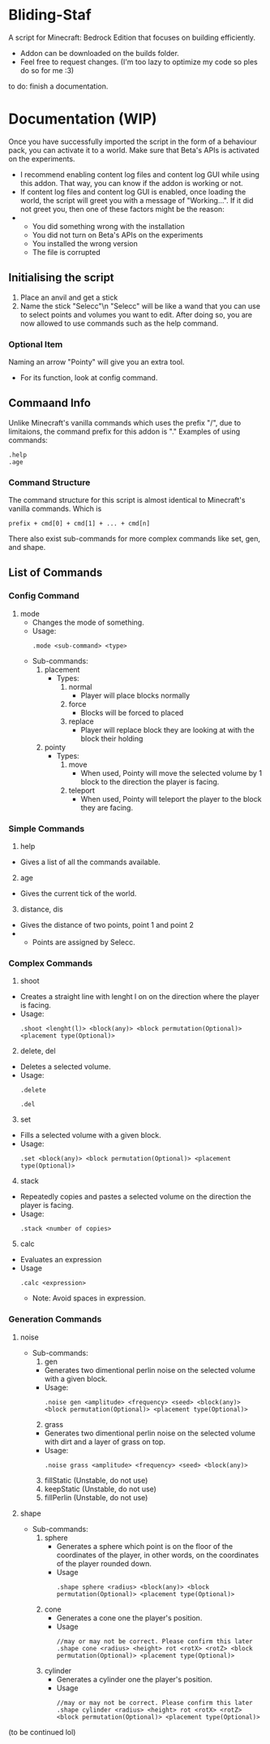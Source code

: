 # Bliding-Staf
A script for Minecraft: Bedrock Edition that focuses on building efficiently.

- Addon can be downloaded on the builds folder.
- Feel free to request changes. (I'm too lazy to optimize my code so ples do so for me :3)

to do: finish a documentation.

# Documentation (WIP)
Once you have successfully imported the script in the form of a behaviour pack, you can activate it to a world. Make sure that Beta's APIs is activated on the experiments.
- I recommend enabling content log files and content log GUI while using this addon. That way, you can know if the addon is working or not.
- If content log files and content log GUI is enabled, once loading the world, the script will greet you with a message of "Working...". If it did not greet you, then one of these factors might be the reason:
- - You did something wrong with the installation
  - You did not turn on Beta's APIs on the experiments
  - You installed the wrong version
  - The file is corrupted

## Initialising the script
1. Place an anvil and get a stick
2. Name the stick "Selecc"\n
"Selecc" will be like a wand that you can use to select points and volumes you want to edit.
After doing so, you are now allowed to use commands such as the help command.

### Optional Item
Naming an arrow "Pointy" will give you an extra tool.
- For its function, look at config command.

## Commaand Info
Unlike Minecraft's vanilla commands which uses the prefix "/", due to limitaions, the command prefix for this addon is "."
Examples of using commands:
```
.help
.age
```

### Command Structure
The command structure for this script is almost identical to Minecraft's vanilla commands. Which is
```
prefix + cmd[0] + cmd[1] + ... + cmd[n]
```
There also exist sub-commands for more complex commands like set, gen, and shape.

## List of Commands
### Config Command
1. mode
   - Changes the mode of something.
   - Usage:
     ```
     .mode <sub-command> <type>
     ```
   - Sub-commands:
     1. placement
        - Types:
          1. normal
             - Player will place blocks normally
          2. force
             - Blocks will be forced to placed
          3. replace
             - Player will replace block they are looking at with the block their holding
      2. pointy
         - Types:
           1. move
              - When used, Pointy will move the selected volume by 1 block to the direction the player is facing.
           2. teleport
              - When used, Pointy will teleport the player to the block they are facing.

### Simple Commands
1. help
  - Gives a list of all the commands available.

2. age
  - Gives the current tick of the world.

3. distance, dis
  - Gives the distance of two points, point 1 and point 2
  - - Points are assigned by Selecc.

### Complex Commands
1. shoot
  - Creates a straight line with lenght l on on the direction where the player is facing.
  - Usage:
    ```
    .shoot <lenght(l)> <block(any)> <block permutation(Optional)> <placement type(Optional)>
    ```

 2. delete, del
  - Deletes a selected volume.
  - Usage:
    ```
    .delete
    ```
    ```
    .del
    ```

3. set
  - Fills a selected volume with a given block.
  - Usage:
    ```
    .set <block(any)> <block permutation(Optional)> <placement type(Optional)>
    ```

4. stack
  - Repeatedly copies and pastes a selected volume on the direction the player is facing.
  - Usage:
    ```
    .stack <number of copies>
    ```

5. calc
  - Evaluates an expression
  - Usage
    ```
    .calc <expression>
    ```
    - Note: Avoid spaces in expression.

### Generation Commands
1. noise
   - Sub-commands:
     1. gen
       - Generates two dimentional perlin noise on the selected volume with a given block.
       - Usage:
           ```
           .noise gen <amplitude> <frequency> <seed> <block(any)> <block permutation(Optional)> <placement type(Optional)>
           ```
      2. grass
        - Generates two dimentional perlin noise on the selected volume with dirt and a layer of grass on top.
        - Usage:
           ```
           .noise grass <amplitude> <frequency> <seed> <block(any)>
           ```
       3. fillStatic (Unstable, do not use)
       4. keepStatic (Unstable, do not use)
       5. fillPerlin (Unstable, do not use)

2. shape
   - Sub-commands:
     1. sphere
        - Generates a sphere which point is on the floor of the coordinates of the player, in other words, on the coordinates of the player rounded down.
        - Usage
          ```
          .shape sphere <radius> <block(any)> <block permutation(Optional)> <placement type(Optional)>
          ```
      2. cone
         - Generates a cone one the player's position.
         - Usage
           ```
           //may or may not be correct. Please confirm this later
           .shape cone <radius> <height> rot <rotX> <rotZ> <block permutation(Optional)> <placement type(Optional)>
           ```
      3. cylinder
         - Generates a cylinder one the player's position.
         - Usage
           ```
           //may or may not be correct. Please confirm this later
           .shape cylinder <radius> <height> rot <rotX> <rotZ> <block permutation(Optional)> <placement type(Optional)>
           ```


(to be continued lol)
